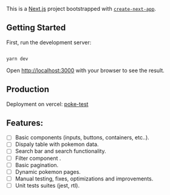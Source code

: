 This is a [Next.js](https://nextjs.org/) project bootstrapped with [`create-next-app`](https://github.com/vercel/next.js/tree/canary/packages/create-next-app).

## Getting Started

First, run the development server:

```bash

yarn dev
```

Open [http://localhost:3000](http://localhost:3000) with your browser to see the result.

## Production

Deployment on vercel: [poke-test](https://poke-test-steel.vercel.app/)

## Features:

- [ ] Basic components (inputs, buttons, containers, etc..).
- [ ] Dispaly table with pokemon data.
- [ ] Search bar and search functionality.
- [ ] Filter component .
- [ ] Basic pagination.
- [ ] Dynamic pokemon pages.
- [ ] Manual testing, fixes, optimizations and improvements.
- [ ] Unit tests suites (jest, rtl).
